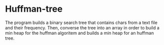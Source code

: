 # Huffman-tree
The program builds a binary search tree that contains chars from a text file and their frequency. Then, converse the tree into an array in order to build a min heap for the huffman algoritem and builds a min heap for an huffman tree.
